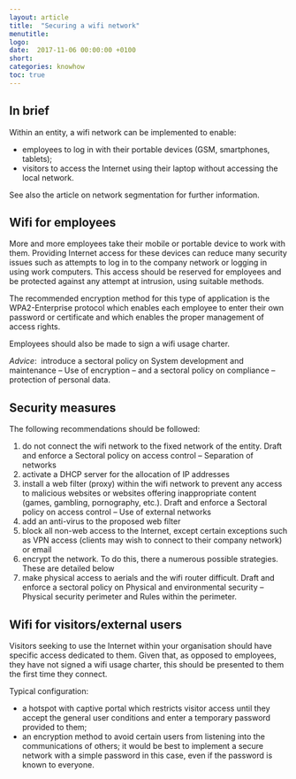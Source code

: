 ```yaml
---
layout: article
title:  "Securing a wifi network"
menutitle:
logo:
date:  2017-11-06 00:00:00 +0100
short:
categories: knowhow
toc: true
---
```

## In brief
Within an entity, a wifi network can be implemented to enable:

* employees to log in with their portable devices (GSM, smartphones, tablets);
* visitors to access the Internet using their laptop without accessing the local network.

See also the article on network segmentation for further information.

## Wifi for employees
More and more employees take their mobile or portable device to work with them. Providing Internet access for these devices can reduce many security issues such as attempts to log in to the company network or logging in using work computers. This access should be reserved for employees and be protected against any attempt at intrusion, using suitable methods.

The recommended encryption method for this type of application is the WPA2-Enterprise protocol which enables each employee to enter their own password or certificate and which enables the proper management of access rights.

Employees should also be made to sign a wifi usage charter.

*Advice*:  introduce a sectoral policy on System development and maintenance – Use of encryption – and a sectoral policy on compliance – protection of personal data.

## Security measures
The following recommendations should be followed:

1. do not connect the wifi network to the fixed network of the entity. Draft and enforce a Sectoral policy on access control – Separation of networks
2. activate a DHCP server for the allocation of IP addresses
3. install a web filter (proxy) within the wifi network to prevent any access to malicious websites or websites offering inappropriate content (games, gambling, pornography, etc.). Draft and enforce a Sectoral policy on access control – Use of external networks
4. add an anti-virus to the proposed web filter
5. block all non-web access to the Internet, except certain exceptions such as VPN access (clients may wish to connect to their company network) or email
6. encrypt the network. To do this, there a numerous possible strategies. These are detailed below
7. make physical access to aerials and the wifi router difficult. Draft and enforce a sectoral policy on Physical and environmental security – Physical security perimeter and Rules within the perimeter.

## Wifi for visitors/external users
Visitors seeking to use the Internet within your organisation should have specific access dedicated to them. Given that, as opposed to employees, they have not signed a wifi usage charter, this should be presented to them the first time they connect.

Typical configuration:

* a hotspot with captive portal which restricts visitor access until they accept the general user conditions and enter a temporary password provided to them;
* an encryption method to avoid certain users from listening into the communications of others; it would be best to implement a secure network with a simple password in this case, even if the password is known to everyone.
